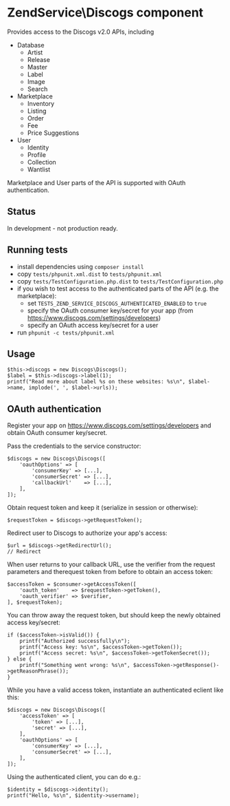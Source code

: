 # ZendService\Discogs component

Provides access to the Discogs v2.0 APIs, including

- Database
  - Artist
  - Release
  - Master
  - Label
  - Image
  - Search
- Marketplace
  - Inventory
  - Listing
  - Order
  - Fee
  - Price Suggestions
- User
  - Identity
  - Profile
  - Collection
  - Wantlist

Marketplace and User parts of the API is supported with OAuth authentication.

## Status

In development - not production ready.

## Running tests
- install dependencies using `composer install`
- copy `tests/phpunit.xml.dist` to `tests/phpunit.xml`
- copy `tests/TestConfiguration.php.dist` to `tests/TestConfiguration.php` 
- if you wish to test access to the authenticated parts of the API (e.g. the marketplace):
  - set `TESTS_ZEND_SERVICE_DISCOGS_AUTHENTICATED_ENABLED` to `true` 
  - specify the OAuth consumer key/secret for your app (from https://www.discogs.com/settings/developers)
  - specify an OAuth access key/secret for a user
- run `phpunit -c tests/phpunit.xml`

## Usage
```
$this->discogs = new Discogs\Discogs();
$label = $this->discogs->label(1);
printf("Read more about label %s on these websites: %s\n", $label->name, implode(', ', $label->urls));
```

## OAuth authentication
Register your app on https://www.discogs.com/settings/developers and obtain OAuth consumer key/secret.

Pass the credentials to the service constructor: 
```
$discogs = new Discogs\Discogs([
    'oauthOptions' => [
        'consumerKey' => [...],
        'consumerSecret' => [...],
        'callbackUrl'    => [...], 
    ],
]);
```

Obtain request token and keep it (serialize in session or otherwise):
```
$requestToken = $discogs->getRequestToken();
```

Redirect user to Discogs to authorize your app's access:
```
$url = $discogs->getRedirectUrl();
// Redirect
```

When user returns to your callback URL, use the verifier from the request parameters and therequest token from before to obtain an access token:
```
$accessToken = $consumer->getAccessToken([
    'oauth_token'    => $requestToken->getToken(),
    'oauth_verifier' => $verifier,
], $requestToken);
```

You can throw away the request token, but should keep the newly obtained access key/secret:
```
if ($accessToken->isValid()) {
    printf("Authorized successfully\n");
    printf("Access key: %s\n", $accessToken->getToken());
    printf("Access secret: %s\n", $accessToken->getTokenSecret());
} else {
    printf("Something went wrong: %s\n", $accessToken->getResponse()->getReasonPhrase());
}
```

While you have a valid access token, instantiate an authenticated eclient like this:
```
$discogs = new Discogs\Discogs([
    'accessToken' => [
        'token' => [...],
        'secret' => [...],
    ],
    'oauthOptions' => [
        'consumerKey' => [...],
        'consumerSecret' => [...],
    ],
]);
```

Using the authenticated client, you can do e.g.:
```
$identity = $discogs->identity();
printf("Hello, %s\n", $identity->username);
```
